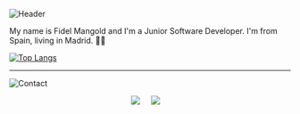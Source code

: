 ![Header](https://i.imgur.com/IQe9kSI.png)

My name is Fidel Mangold and I'm a Junior Software Developer. I'm from Spain, living in Madrid.  👩‍💻

[![Top Langs](https://github-readme-stats.vercel.app/api/top-langs/?username=fydiog&layout=compact&langs_count=10&theme=dracula)](https://github.com/anuraghazra/github-readme-stats)
<hr>

![Contact](https://i.imgur.com/2VMm5LW.png)
 
<p align='center'>
  <a href="https://www.linkedin.com/in/fidelmangold/"><img src="https://img.shields.io/badge/LinkedIn-0077B5?style=for-the-badge&logo=linkedin&logoColor=white" /></a>&nbsp;&nbsp;&nbsp;&nbsp;
  <a href="mailto:fydiog@gmail.com?subject=Hi Fidel!"><img src="https://img.shields.io/badge/Gmail-eeeeee?style=for-the-badge&logo=gmail&logoColor=black"></a>&nbsp;&nbsp;&nbsp;&nbsp;
</p>
